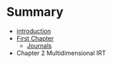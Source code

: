 # Summary

* [introduction](README.md)
* [First Chapter](chapter1.md)
   * [Journals](journals.md)
* Chapter 2 Multidimensional IRT

